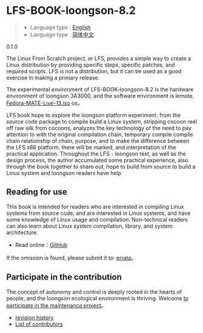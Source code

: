 # LFS-BOOK-loongson-8.2 
> * Language type : [English](README.md)
> * Language type : [简体中文](zh-cn/README.md)

0.1.0

The Linux From Scratch project, or LFS, provides a simple way to create a Linux distribution by providing specific steps, specific patches, and required scripts. LFS is not a distribution, but it can be used as a good exercise in making a primary release.

The experimental environment of LFS-BOOK-loongson-8.2 is the hardware environment of loongson 3A3000, and the software environment is lemote. [Fedora-MATE-Live-13.iso](http://mirror.lemote.com/fedora/live/Fedora-MATE-Live-13.iso) os。

LFS book hope to explore the loongson platform experiment, from the source code package to compile build a Linux system, stripping cocoon reel off raw silk from cocoons, analyzes the key technology of the need to pay attention to with the original compilation chain, temporary compile compile chain relationship of chain, purpose, and to make the difference between the LFS x86 platform, there will be marked, and interpretation of the practical application. Throughout the LFS - loongson test, as well as the design process, the author accumulated some practical experience, also through the book together to share out, hope to build from source to build a Linux system and loongson readers have help

## Reading for use
This book is intended for readers who are interested in compiling Linux systems from source code, and are interested in Linux systems, and have some knowledge of Linux usage and compilation. Non-technical readers can also learn about Linux system compilation, library, and system architecture.

* Read online：[GitHub](https://github.com/lina-not-linus/LFS-BOOK-loongson/blob/master/SUMMARY.md)

If the omission is found, please submit it to: [errata](https://github.com/lina-not-linus/LFS-BOOK-loongson/wiki/%E3%80%8ALFS-BOOK-loongson-8.2-version%E3%80%8B%E5%8B%98%E8%AF%AF%E8%A1%A8)。

## Participate in the contribution
The concept of autonomy and control is deeply rooted in the hearts of people, and the loongson ecological environment is thriving. Welcome [to participate in the maintenance project](contribute.md)。

* [revision history](revision.md)
* [List of contributors](https://github.com/lina-not-linus/LFS-BOOK-loongson/graphs/contributors)











